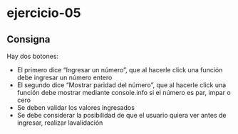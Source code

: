 # ejercicio-05

## Consigna

Hay dos botones:

- El primero dice “Ingresar un número”, que al hacerle click una función debe ingresar un número entero 
- El segundo dice “Mostrar paridad del número”, que al hacerle click una función debe mostrar mediante console.info si el número es par, impar o cero
- Se deben validar los valores ingresados
- Se debe considerar la posibilidad de que el usuario quiera ver antes de ingresar, realizar lavalidación
